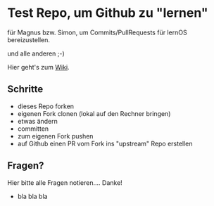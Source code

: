 # Test Repo, um Github zu "lernen"

für Magnus bzw. Simon, um Commits/PullRequests für lernOS bereizustellen.

und alle anderen ;-)

Hier geht's zum [Wiki](https://github.com/lootsy/GithubTutorial-TestRepo/wiki).

## Schritte

- dieses Repo forken
- eigenen Fork clonen (lokal auf den Rechner bringen)
- etwas ändern
- committen
- zum eigenen Fork pushen
- auf Github einen PR vom Fork ins "upstream" Repo erstellen

## Fragen?

Hier bitte alle Fragen notieren.... Danke!

- bla bla bla


